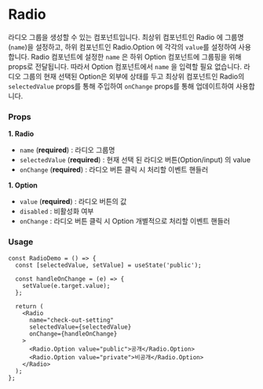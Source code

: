 # Radio

라디오 그룹을 생성할 수 있는 컴포넌트입니다.
최상위 컴포넌트인 Radio 에 그룹명(`name`)을 설정하고, 하위 컴포넌트인 Radio.Option 에 각각의 `value`를 설정하여 사용합니다.
Radio 컴포넌트에 설정한 `name` 은 하위 Option 컴포넌트에 그룹핑을 위해 props로 전달됩니다. 따라서 Option 컴포넌트에서 `name` 을 입력할 필요 없습니다.
라디오 그룹의 현재 선택된 Option은 외부에 상태를 두고 최상위 컴포넌트인 Radio의 `selectedValue` props를 통해 주입하여 `onChange` props를 통해 업데이트하여 사용합니다.

### Props

**1. Radio**

- `name` (**required**) : 라디오 그룹명
- `selectedValue` (**required**) : 현재 선택 된 라디오 버튼(Option/input) 의 value
- `onChange` (**required**) : 라디오 버튼 클릭 시 처리할 이벤트 핸들러

**1. Option**

- `value` (**required**) : 라디오 버튼의 값
- `disabled` : 비활성화 여부
- `onChange` : 라디오 버튼 클릭 시 Option 개별적으로 처리할 이벤트 핸들러

### Usage

```tsx
const RadioDemo = () => {
  const [selectedValue, setValue] = useState('public');

  const handleOnChange = (e) => {
    setValue(e.target.value);
  };

  return (
    <Radio
      name="check-out-setting"
      selectedValue={selectedValue}
      onChange={handleOnChange}
    >
      <Radio.Option value="public">공개</Radio.Option>
      <Radio.Option value="private">비공개</Radio.Option>
    </Radio>
  );
};
```
